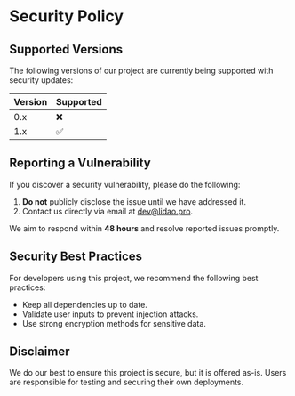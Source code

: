 # Security Policy

## Supported Versions

The following versions of our project are currently being supported with security updates:

| Version | Supported          |
| ------- | ------------------ |
| 0.x     | :x:                |
| 1.x     | :white_check_mark: |

## Reporting a Vulnerability

If you discover a security vulnerability, please do the following:

1. **Do not** publicly disclose the issue until we have addressed it.
2. Contact us directly via email at [dev@lidao.pro](mailto:dev@lidao.pro).

We aim to respond within **48 hours** and resolve reported issues promptly.

## Security Best Practices

For developers using this project, we recommend the following best practices:

- Keep all dependencies up to date.
- Validate user inputs to prevent injection attacks.
- Use strong encryption methods for sensitive data.

## Disclaimer

We do our best to ensure this project is secure, but it is offered as-is. Users are responsible for testing and securing their own deployments.

